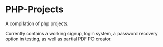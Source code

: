# PHP-Projects
A compilation of php projects.

Currently contains a working signup, login system, a password recovery option in testing, as well as partial PDF PO creator.
